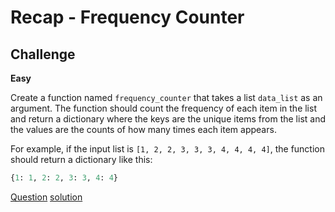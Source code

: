 # Recap - Frequency Counter

## Challenge

**Easy**

Create a function named `frequency_counter` that takes a list `data_list` as an argument. The function should count the frequency of each item in the list and return a dictionary where the keys are the unique items from the list and the values are the counts of how many times each item appears.

For example, if the input list is `[1, 2, 2, 3, 3, 3, 4, 4, 4, 4]`, the function should return a dictionary like this:

```python
{1: 1, 2: 2, 3: 3, 4: 4}
```


[Question](q.py) [solution](solution.py)